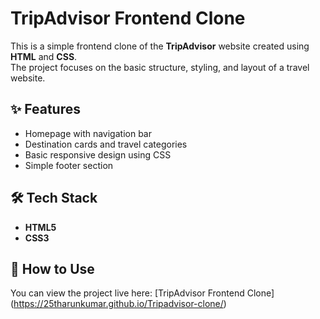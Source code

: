 # TripAdvisor Frontend Clone  

This is a simple frontend clone of the **TripAdvisor** website created using **HTML** and **CSS**.  
The project focuses on the basic structure, styling, and layout of a travel website.  

## ✨ Features  
- Homepage with navigation bar  
- Destination cards and travel categories  
- Basic responsive design using CSS  
- Simple footer section  

## 🛠 Tech Stack  
- **HTML5**  
- **CSS3**  

## 🚀 How to Use  
You can view the project live here: [TripAdvisor Frontend Clone] (https://25tharunkumar.github.io/Tripadvisor-clone/)   

